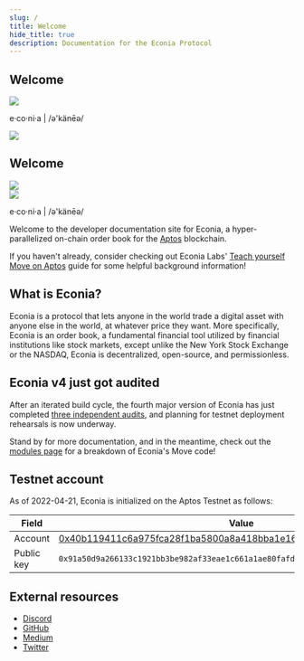 ```yaml
---
slug: /
title: Welcome
hide_title: true
description: Documentation for the Econia Protocol
---
```


<div className="welcome-heading">
    <div>
        <h2 style={{ marginBottom: "40px" }}>Welcome</h2>
        <img height={68} width={432} src="/img/EconiaBanner.svg" />
        <p style={{ marginTop: "20px" }}>e·co·ni·a | /ə'känēə/</p>
    </div>
    <img width={240} src="/img/CodeIllustration.svg" />
</div>

<div className="welcome-heading-mobile">
    <div style={{
        display: "flex",
        justifyContent: "space-between",
        alignItems: "flex-start",
    }}>
        <h2 style={{ marginBottom: "40px" }}>Welcome</h2>
        <img width={94} src="/img/CodeIllustration.svg" />
    </div>
    <img height={68} width={432} src="/img/EconiaBanner.svg" />
    <p style={{ marginTop: "20px" }}>e·co·ni·a | /ə'känēə/</p>
</div>

Welcome to the developer documentation site for Econia, a hyper-parallelized on-chain order book for the [Aptos] blockchain.

If you haven't already, consider checking out Econia Labs' [Teach yourself Move on Aptos] guide for some helpful background information!

## What is Econia?

Econia is a protocol that lets anyone in the world trade a digital asset with anyone else in the world, at whatever price they want.
More specifically, Econia is an order book, a fundamental financial tool utilized by financial institutions like stock markets, except unlike the New York Stock Exchange or the NASDAQ, Econia is decentralized, open-source, and permissionless.

## Econia v4 just got audited

After an iterated build cycle, the fourth major version of Econia has just completed [three independent audits], and planning for testnet deployment rehearsals is now underway.

Stand by for more documentation, and in the meantime, check out the [modules page] for a breakdown of Econia's Move code!

## Testnet account

As of 2022-04-21, Econia is initialized on the Aptos Testnet as follows:

| Field      | Value                                                                |
| ---------- | -------------------------------------------------------------------- |
| Account    | [0x40b119411c6a975fca28f1ba5800a8a418bba1e16a3f13b1de92f731e023d135] |
| Public key | `0x91a50d9a266133c1921bb3be982af33eae1c661a1ae80fafde8f46d1fddcd2d2` |

## External resources

- [Discord]
- [GitHub]
- [Medium]
- [Twitter]

[0x40b119411c6a975fca28f1ba5800a8a418bba1e16a3f13b1de92f731e023d135]: https://explorer.aptoslabs.com/account/0x40b119411c6a975fca28f1ba5800a8a418bba1e16a3f13b1de92f731e023d135?network=testnet
[aptos]: https://aptos.dev
[discord]: https://discord.gg/econia
[github]: https://github.com/econia-labs/econia
[medium]: https://medium.com/econialabs
[modules page]: modules
[teach yourself move on aptos]: https://github.com/econia-labs/teach-yourself-move
[three independent audits]: security
[twitter]: https://twitter.com/econialabs
